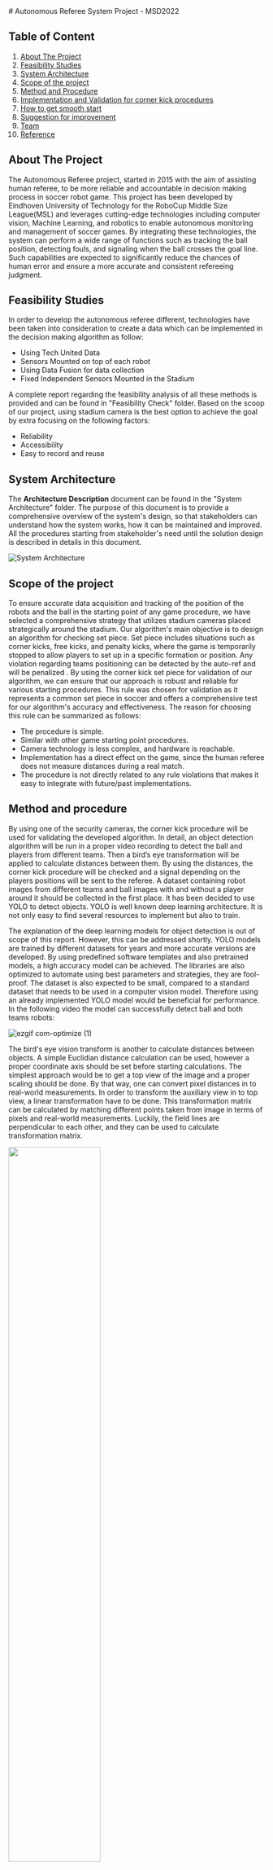 <div id="top"></div>
<!--
README to be edited according to the need.
-->
# Autonomous Referee System Project - MSD2022

## Table of Content
1. [About The Project](#about-the-project)
2. [Feasibility Studies](#feasibility-studies)
3. [System Architecture](#system-architecture)
4. [Scope of the project](#scope-of-the-project)
5. [Method and Procedure](#method-and-procedure)
6. [Implementation and Validation for corner kick procedures](#implementation-and-validation-for-corner-kick-procedures)
7. [How to get smooth start](#how-to-get-smooth-start)
8. [Suggestion for improvement](#suggestion-for-improvement)
9. [Team](#team)
10. [Reference](#Reference)

<!-- ABOUT THE PROJECT -->
## About The Project
The Autonomous Referee project, started in 2015 with the aim of assisting human referee, to be more reliable and accountable in decision making process in soccer robot game. This project has been developed by Eindhoven University of Technology for the RoboCup Middle Size League(MSL) and leverages cutting-edge technologies including computer vision, Machine Learning, and robotics to enable autonomous monitoring and management of soccer games. By integrating these technologies, the system can perform a wide range of functions such as tracking the ball position, detecting fouls, and signaling when the ball crosses the goal line. Such capabilities are expected to significantly reduce the chances of human error and ensure a more accurate and consistent refereeing judgment.
<!-- Feasibility Analysis -->
## Feasibility Studies
In order to develop the autonomous referee different, technologies have been taken into consideration to create a data which can be implemented in the decision making algorithm as follow:
- Using Tech United Data 
- Sensors Mounted on top of each robot
- Using Data Fusion for data collection
- Fixed Independent Sensors Mounted in the Stadium

A complete report regarding the feasibility analysis of all these methods is provided and can be found in "Feasibility Check" folder.
Based on the scoop of our project, using stadium camera is the best option to achieve the goal by extra focusing on the following factors: 
- Reliability
- Accessibility
- Easy to record and reuse


<!-- System Architecture -->
## System Architecture

The **Architecture Description** document can be found in the "System Architecture" folder. The purpose of this document is to provide a comprehensive overview of the system's design, so that stakeholders can understand how the system works, how it can be maintained and improved. All the procedures starting from stakeholder's need until the solution design is described in details in this document.

![System Architecture](https://user-images.githubusercontent.com/120414397/227020183-aba1bf27-cf96-4e15-9812-ae452a9f37d4.PNG)

<!-- Scope of the project -->
## Scope of the project 

To ensure accurate data acquisition and tracking of the position of the robots and the ball in the starting point of any game procedure, we have selected a comprehensive strategy that utilizes stadium cameras placed strategically around the stadium. Our algorithm's main objective is to design an algorithm for checking set piece. Set piece includes situations such as corner kicks, free kicks, and penalty kicks, where the game is temporarily stopped to allow players to set up in a specific formation or position. Any violation regarding teams positioning can be detected by the auto-ref and will be penalized . By using the corner kick set piece for validation of our algorithm, we can ensure that our approach is robust and reliable for various starting procedures. This rule was chosen for validation as it represents a common set piece in soccer and offers a comprehensive test for our algorithm's accuracy and effectiveness. The reason for choosing this rule can be summarized as follows: 

- The procedure is simple. 
- Similar with other game starting point procedures. 
- Camera technology is less complex, and hardware is reachable. 
- Implementation has a direct effect on the game, since the human referee does not measure distances during a real match. 
- The procedure is not directly related to any rule violations that makes it easy to integrate with future/past implementations. 

<!-- Method and procedure -->
## Method and procedure

By using one of the security cameras, the corner kick procedure will be used for validating the developed algorithm. In detail, an object detection algorithm will be run in a proper video recording to detect the ball and players from different teams. Then a bird’s eye transformation will be applied to calculate distances between them. By using the distances, the corner kick procedure will be checked and a signal depending on the players positions will be sent to the referee. A dataset containing robot images from different teams and ball images with and without a player around it should be collected in the first place. It has been decided to use YOLO to detect objects. YOLO is well known deep learning architecture. It is not only easy to find several resources to implement but also to train. 

The explanation of the deep learning models for object detection is out of scope of this report. However, this can be addressed shortly. YOLO models are trained by different datasets for years and more accurate versions are developed. By using predefined software templates and also pretrained models, a high accuracy model can be achieved. The libraries are also optimized to automate using best parameters and strategies, they are fool-proof. The dataset is also expected to be small, compared to a standard dataset that needs to be used in a computer vision model. Therefore using an already implemented YOLO model would be beneficial for performance. 
In the following video the model can successfully detect ball and both teams robots:

![ezgif com-optimize (1)](https://user-images.githubusercontent.com/120414397/227038630-5f09d067-59e2-4e3e-8ea9-17e036398eee.gif)

The bird's eye vision transform is another to calculate distances between objects. A simple Euclidian distance calculation can be used, however a proper coordinate axis should be set before starting calculations. The simplest approach would be to get a top view of the image and a proper scaling should be done. By that way, one can convert pixel distances in to real-world measurements. In order to transform the auxiliary view in to top view, a linear transformation have to be done. This transformation matrix can be calculated by matching different points taken from image in terms of pixels and real-world measurements. Luckily, the field lines are perpendicular to each other, and they can be used to calculate transformation matrix.

<img src="https://user-images.githubusercontent.com/120414397/227039753-4d70c67d-09ae-4569-9b98-30c239d85abb.png" width="60%" height="60%">


<!-- Implementation and Validation for corner kick procedures -->
## Implementation and Validation for corner kick procedures
The developed python code  can be found in the folder named "Developed Software".

According to corner kick set piece:

- The referee gives a “corner kick” signal.
- The robot of the attacking team that is taking the kick is positioned at the ball. 
- All other players of the corner kick awarded team can stay anywhere on the field except in a circle with a radius of 2m around the ball until the ball is in play.
- All players of the opponent team can stay anywhere on the field except in a circle with a radius of 3m around the ball until the ball is in play. 


As a result any violation according to this procedures should be logged by autonomous referee. Two possible scenarios can be defined:

- Attacking Team Scenario: The robot behind the ball is from the Blue Team, so the attacking team is defined in this situation is the blue team and the defending team is the oranje one. The blue robot should not be with a distance of 2 meters to the ball.


https://user-images.githubusercontent.com/58340607/227952868-e57aaf87-eefa-4d70-9552-03f564c0e8b5.mp4



- Defending Team Scenario: To validate the results, a 3 meter radius has been added to check if the oranje team violates the 3 meter rule


 

https://user-images.githubusercontent.com/58340607/227952993-cd51b16d-355b-40ed-9c75-7b72ff20376b.mp4
 <!-- How to get smooth start -->
## How to get smooth start

- It is recommended to not start from the scratch.
- Study the documents regarding the previous groups.
- It is highly recommended to get in touch with the Tech United team and use the Tech United repository in case of using TURTLEs. <br />
  Some of the people that you can get in touch with:<br />
  Tech United Website: https://www.techunited.nl/en/<br />
  Tech United (Techunited@tue.nl)<br />
  René van de Molengraft - Project Sponsor and Technical Consultant (M.J.G.v.d.Molengraft@tue.nl)<br />
  Ruben Beumer (r.m.beumer@tue.nl) <br />


- Ask for permission for using the surveillance cameras at the Robotics Lab.
  You may contact Ömür Arslan (o.arslan@tue.nl) to ask for the permission.
- Get in touch with MSD2022.
- Get in touch with Matthias Briegel<br />
  Matthias is the person who has previously worked on developing AutoRef system and he may share some interesting ideas for the development of the AutoRef system. (matthias_briegel@hotmail.com)
   
  <!-- Suggestion for improvement-->
## Suggestion for improvement
- Apply the algorithm for other rule's procedures such as free kick and goal kick
- Train the model to work with different types of robots and balls
- Try to combine different cameras for better view of the field

<!-- Team -->
## Team

This project has been carried out by the Mechatronic Systems Design (MSD) 2022 at Eindhoven University of Technology (TU/e) for the 1st in-house project in Block II of the program. The team members are as follow:

Elham Honarvar - Design Engineer and Project manager (e.honarvar@tue.nl)<br />
Farah Fadel - Design Engineer and Team Leader (f.fadel@tue.nl)<br />
Ahmet Demirel - Design Engineer and System Architect (a.demirel@tue.nl)<br />
Atefeh Dehghannayyeri - Design Engineer and Test Engineer (a.dehghannayeri@tue.nl)<br />

<!-- Reference -->
## Reference
CST-Wiki Overview: Cohort 2015-2017 until 2020-2022 
--------------------------------------------------- 
http://cstwiki.wtb.tue.nl/index.php?title=AutoRef_-_Autonomous_Referee_System 



Github repository cohort 2021-2022 
---------------------------------- 
https://github.com/Anup8777/AutonomousReferee 



TU/e Gitlab repository (a.o. 2017-2018 software; files of 2-3 years ago)
------------------------------------------------------------------------- 
https://gitlab.tue.nl/autoref/autoref_system 
 
<p align="right">(<a href="#top">back to top</a>)</p>


